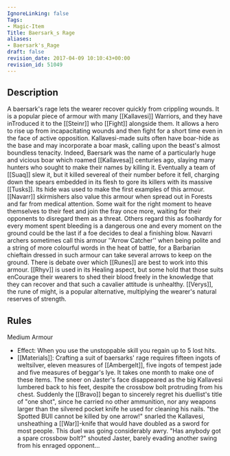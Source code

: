 ```yaml
---
IgnoreLinking: false
Tags:
- Magic-Item
Title: Baersark_s Rage
aliases:
- Baersark's_Rage
draft: false
revision_date: 2017-04-09 10:10:43+00:00
revision_id: 51049
---
```


## Description
A baersark's rage lets the wearer recover quickly from crippling wounds. It is a popular piece of armour with many [[Kallavesi]] Warriors, and they have inTroduced it to the [[Steinr]] who [[Fight]] alongside them. It allows a hero to rise up from incapacitating wounds and then fight for a short time even in the face of active opposition. Kallavesi-made suits often have boar-hide as the base and may incorporate a boar mask, calling upon the beast's almost boundless tenacity. Indeed, Baersark was the name of a particularly huge and vicious boar which roamed [[Kallavesa]] centuries ago, slaying many hunters who sought to make their names by killing it. Eventually a team of [[Suaq]] slew it, but it killed severeal of their number before it fell, charging down the spears embedded in its flesh to gore its killers with its massive [[Tusks]]. Its hide was used to make the first examples of this armour. 
[[Navarr]] skirmishers also value this armour when spread out in Forests and far from medical attention. Some wait for the right moment to heave themselves to their feet and join the fray once more, waiting for their opponents to disregard them as a threat. Others regard this as foolhardy for every moment spent bleeding is a dangerous one and every moment on the ground could be the last if a foe decides to deal a finishing blow. Navarri archers sometimes call this armour ''Arrow Catcher'' when being polite and a string of more colourful words in the heat of battle, for a Barbarian chieftain dressed in such armour can take several arrows to keep on the ground.
There is debate over which [[Runes]] are best to work into this armour. [[Rhyv]] is used in its Healing aspect, but some hold that those suits enCourage their wearers to shed their blood freely in the knowledge that they can recover and that such a cavalier attitude is unhealthy. [[Verys]], the rune of might, is a popular alternative, multiplying the wearer's natural reserves of strength.
## Rules
Medium Armour
* Effect: When you use the unstoppable skill you regain up to 5 lost hits.
* [[Materials]]: Crafting a suit of baersarks' rage requires fifteen ingots of weltsilver, eleven measures of [[Ambergelt]], five ingots of tempest jade and five measures of beggar's lye. It takes one month to make one of these items.
The sneer on Jaster's face disappeared as the big Kallavesi lumbered back to his feet, despite the crossbow bolt protruding from his chest.  Suddenly the [[Bravo]] began to sincerely regret his duellist's title of "one shot", since he carried no other ammunition, nor any weapons larger than the silvered pocket knife he used for cleaning his nails.
"the Spotted BUll cannot be killed by one arrow!" snarled the Kallavesi, unsheathing a [[War]]-knife that would have doubled as a sword for most people.
This duel was going considerably awry.
"Has anybody got a spare crossbow bolt?" shouted Jaster, barely evading another swing from his enraged opponent...
